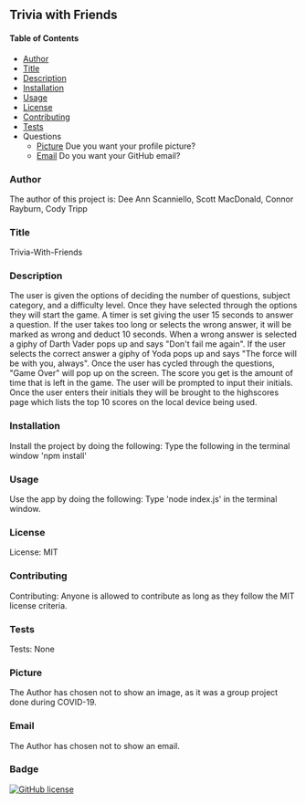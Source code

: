 ## Trivia with Friends

#### Table of Contents

* [Author](#author)
* [Title](#title)
* [Description](#description)
* [Installation](#installation)
* [Usage](#usage)
* [License](#license)
* [Contributing](#contributing)
* [Tests](#tests)
* Questions
    * [Picture](#picture) Due you want your profile picture?
    * [Email](#email) Do you want your GitHub email?
    
### Author

The author of this project is: Dee Ann Scanniello, Scott MacDonald, Connor Rayburn, Cody Tripp

### Title

Trivia-With-Friends

### Description

The user is given the options of deciding the number of questions, subject category, and a difficulty level. Once they have selected through the options they will start the game. A timer is set giving the user 15 seconds to answer a question. If the user takes too long or selects the wrong answer, it will be marked as wrong and deduct 10 seconds. When a wrong answer is selected a giphy of Darth Vader pops up and says "Don't fail me again". If the user selects the correct answer a giphy of Yoda pops up and says "The force will be with you, always". Once the user has cycled through the questions, "Game Over" will pop up on the screen. The score you get is the amount of time that is left in the game. The user will be prompted to input their initials. Once the user enters their initials they will be brought to the highscores page which lists the top 10 scores on the local device being used.

### Installation

Install the project by doing the following: Type the following in the terminal window 'npm install'

### Usage

Use the app by doing the following: Type 'node index.js' in the terminal window.

### License

License: MIT

### Contributing

Contributing: Anyone is allowed to contribute as long as they follow the MIT license criteria.

### Tests

Tests: None

### Picture

The Author has chosen not to show an image, as it was a group project done during COVID-19.

### Email

The Author has chosen not to show an email.

### Badge

[![GitHub license](https://img.shields.io/badge/license-MIT-brightgreen.svg)](https://api.github.com/dazacher/Trivia-With-Friends)

